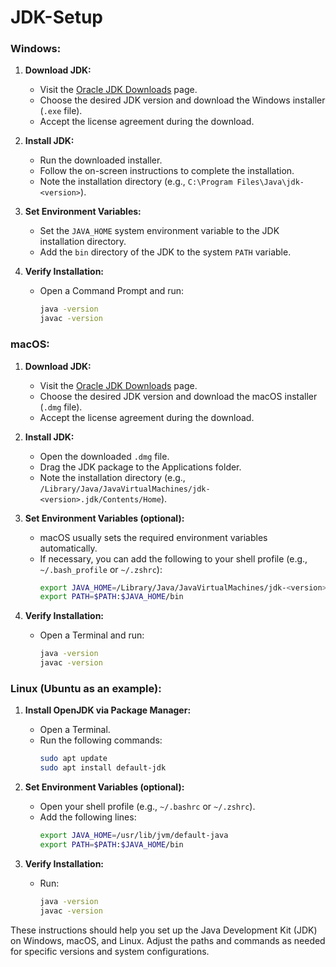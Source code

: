 # JDK-Setup

### Windows:

1. **Download JDK:**
   - Visit the [Oracle JDK Downloads](https://www.oracle.com/java/technologies/javase-downloads.html) page.
   - Choose the desired JDK version and download the Windows installer (`.exe` file).
   - Accept the license agreement during the download.

2. **Install JDK:**
   - Run the downloaded installer.
   - Follow the on-screen instructions to complete the installation.
   - Note the installation directory (e.g., `C:\Program Files\Java\jdk-<version>`).

3. **Set Environment Variables:**
   - Set the `JAVA_HOME` system environment variable to the JDK installation directory.
   - Add the `bin` directory of the JDK to the system `PATH` variable.

4. **Verify Installation:**
   - Open a Command Prompt and run:
     ```bash
     java -version
     javac -version
     ```

### macOS:

1. **Download JDK:**
   - Visit the [Oracle JDK Downloads](https://www.oracle.com/java/technologies/javase-downloads.html) page.
   - Choose the desired JDK version and download the macOS installer (`.dmg` file).
   - Accept the license agreement during the download.

2. **Install JDK:**
   - Open the downloaded `.dmg` file.
   - Drag the JDK package to the Applications folder.
   - Note the installation directory (e.g., `/Library/Java/JavaVirtualMachines/jdk-<version>.jdk/Contents/Home`).

3. **Set Environment Variables (optional):**
   - macOS usually sets the required environment variables automatically.
   - If necessary, you can add the following to your shell profile (e.g., `~/.bash_profile` or `~/.zshrc`):
     ```bash
     export JAVA_HOME=/Library/Java/JavaVirtualMachines/jdk-<version>.jdk/Contents/Home
     export PATH=$PATH:$JAVA_HOME/bin
     ```

4. **Verify Installation:**
   - Open a Terminal and run:
     ```bash
     java -version
     javac -version
     ```

### Linux (Ubuntu as an example):

1. **Install OpenJDK via Package Manager:**
   - Open a Terminal.
   - Run the following commands:
     ```bash
     sudo apt update
     sudo apt install default-jdk
     ```

2. **Set Environment Variables (optional):**
   - Open your shell profile (e.g., `~/.bashrc` or `~/.zshrc`).
   - Add the following lines:
     ```bash
     export JAVA_HOME=/usr/lib/jvm/default-java
     export PATH=$PATH:$JAVA_HOME/bin
     ```

3. **Verify Installation:**
   - Run:
     ```bash
     java -version
     javac -version
     ```

These instructions should help you set up the Java Development Kit (JDK) on Windows, macOS, and Linux. Adjust the paths and commands as needed for specific versions and system configurations.

